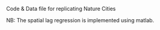 Code & Data file for replicating Nature Cities

NB: The spatial lag regression is implemented using matlab.
